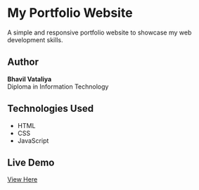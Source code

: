 # My Portfolio Website

A simple and responsive portfolio website to showcase my web development skills.

## Author
**Bhavil Vataliya**  
Diploma in Information Technology

## Technologies Used
- HTML
- CSS
- JavaScript

## Live Demo
[View Here](portfolio-website-kpez8e9el-vataliyabhavils-projects.vercel.app)



